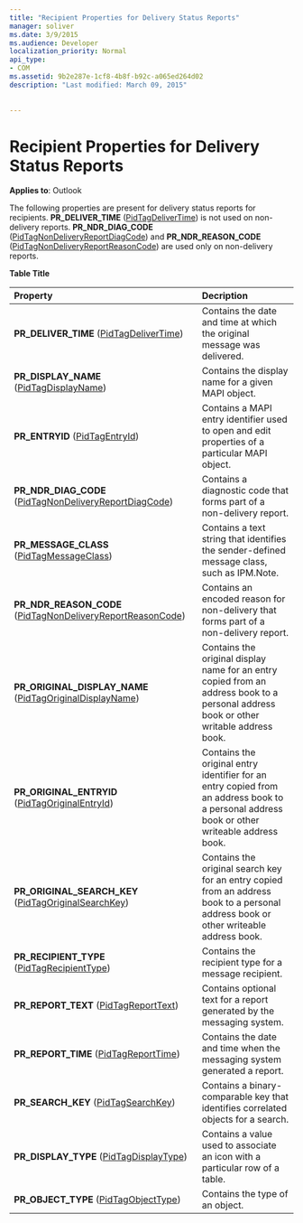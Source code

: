 ```yaml
---
title: "Recipient Properties for Delivery Status Reports"
manager: soliver
ms.date: 3/9/2015
ms.audience: Developer
localization_priority: Normal
api_type:
- COM
ms.assetid: 9b2e287e-1cf8-4b8f-b92c-a065ed264d02
description: "Last modified: March 09, 2015"
 
 
---
```


# Recipient Properties for Delivery Status Reports

  
  
**Applies to**: Outlook 
  
The following properties are present for delivery status reports for recipients. **PR_DELIVER_TIME** ([PidTagDeliverTime](pidtagdelivertime-canonical-property.md)) is not used on non-delivery reports. **PR_NDR_DIAG_CODE** ([PidTagNonDeliveryReportDiagCode](pidtagnondeliveryreportdiagcode-canonical-property.md)) and **PR_NDR_REASON_CODE** ([PidTagNonDeliveryReportReasonCode](pidtagnondeliveryreportreasoncode-canonical-property.md)) are used only on non-delivery reports.
  
**Table Title**

|**Property**|**Decription**|
|:-----|:-----|
|**PR_DELIVER_TIME** ([PidTagDeliverTime](pidtagdelivertime-canonical-property.md))  <br/> |Contains the date and time at which the original message was delivered.  <br/> |
|**PR_DISPLAY_NAME** ([PidTagDisplayName](pidtagdisplayname-canonical-property.md))  <br/> |Contains the display name for a given MAPI object.  <br/> |
|**PR_ENTRYID** ([PidTagEntryId](pidtagentryid-canonical-property.md))  <br/> |Contains a MAPI entry identifier used to open and edit properties of a particular MAPI object.  <br/> |
|**PR_NDR_DIAG_CODE** ([PidTagNonDeliveryReportDiagCode](pidtagnondeliveryreportdiagcode-canonical-property.md))  <br/> |Contains a diagnostic code that forms part of a non-delivery report.  <br/> |
|**PR_MESSAGE_CLASS** ([PidTagMessageClass](pidtagmessageclass-canonical-property.md))  <br/> |Contains a text string that identifies the sender-defined message class, such as IPM.Note.  <br/> |
|**PR_NDR_REASON_CODE** ([PidTagNonDeliveryReportReasonCode](pidtagnondeliveryreportreasoncode-canonical-property.md))  <br/> |Contains an encoded reason for non-delivery that forms part of a non-delivery report.  <br/> |
|**PR_ORIGINAL_DISPLAY_NAME** ([PidTagOriginalDisplayName](pidtagoriginaldisplayname-canonical-property.md))  <br/> |Contains the original display name for an entry copied from an address book to a personal address book or other writable address book.  <br/> |
|**PR_ORIGINAL_ENTRYID** ([PidTagOriginalEntryId](pidtagoriginalentryid-canonical-property.md))  <br/> |Contains the original entry identifier for an entry copied from an address book to a personal address book or other writeable address book.  <br/> |
|**PR_ORIGINAL_SEARCH_KEY** ([PidTagOriginalSearchKey](pidtagoriginalsearchkey-canonical-property.md))  <br/> |Contains the original search key for an entry copied from an address book to a personal address book or other writeable address book.  <br/> |
|**PR_RECIPIENT_TYPE** ([PidTagRecipientType](pidtagrecipienttype-canonical-property.md))  <br/> |Contains the recipient type for a message recipient.  <br/> |
|**PR_REPORT_TEXT** ([PidTagReportText](pidtagreporttext-canonical-property.md))  <br/> |Contains optional text for a report generated by the messaging system.  <br/> |
|**PR_REPORT_TIME** ([PidTagReportTime](pidtagreporttime-canonical-property.md))  <br/> |Contains the date and time when the messaging system generated a report.  <br/> |
|**PR_SEARCH_KEY** ([PidTagSearchKey](pidtagsearchkey-canonical-property.md))  <br/> |Contains a binary-comparable key that identifies correlated objects for a search.  <br/> |
|**PR_DISPLAY_TYPE** ([PidTagDisplayType](pidtagdisplaytype-canonical-property.md))  <br/> |Contains a value used to associate an icon with a particular row of a table.  <br/> |
|**PR_OBJECT_TYPE** ([PidTagObjectType](pidtagobjecttype-canonical-property.md))  <br/> |Contains the type of an object.  <br/> |
   

